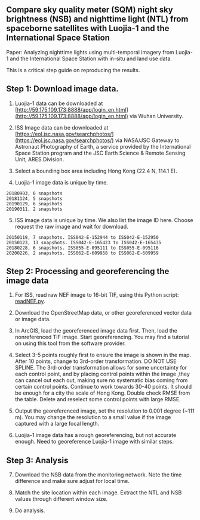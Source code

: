 ## Compare sky quality meter (SQM) night sky brightness (NSB) and nighttime light (NTL) from spaceborne satellites with Luojia-1 and the International Space Station

Paper: Analyzing nighttime lights using multi-temporal imagery from Luojia-1 and the International Space Station with in-situ and land use data. 

This is a critical step guide on reproducing the results. 


## Step 1: Download image data. 

1. Luojia-1 data can be downloaded at [http://59.175.109.173:8888/app/login_en.html](http://59.175.109.173:8888/app/login_en.html) via Wuhan University. 

2. ISS Image data can be downloaded at [https://eol.jsc.nasa.gov/searchphotos/](https://eol.jsc.nasa.gov/searchphotos/) via NASA/JSC Gateway to Astronaut Photography of Earth, a service provided by the International Space Station program and the JSC Earth Science \& Remote Sensing Unit, ARES Division. 

3. Select a bounding box area including Hong Kong (22.4 N, 114.1 E). 

4. Luojia-1 image data is unique by time. 
```
20180903, 6 snapshots
20181124, 5 snapshots
20190129, 6 snapshots
20190311, 2 snapshots
```

5. ISS image data is unique by time. We also list the image ID here. Choose request the raw image and wait for download. 
```
20150119, 7 snapshots. ISS042-E-152944 to ISS042-E-152950
20150123, 13 snapshots. ISS042-E-165423 to ISS042-E-165435
20180228, 6 snapshots. ISS055-E-095111 to ISS055-E-095116
20200226, 2 snapshots. ISS062-E-609958 to ISS062-E-609959
```


## Step 2: Processing and georeferencing the image data
1. For ISS, read raw NEF image to 16-bit TIF, using this Python script: [readNEF.py](readNEF.py). 

2. Download the OpenStreetMap data, or other georeferenced vector data or image data. 

3. In ArcGIS, load the georeferenced image data first. Then, load the nonreferenced TIF image. Start georeferencing. You may find a tutorial on using this tool from the software provider. 

4. Select 3-5 points roughly first to ensure the image is shown in the map. After 10 points, change to 3rd-order transformation. DO NOT USE SPLINE. The 3rd-order transformation allows for some uncertainty for each control point, and by placing control points within the image ,they can cancel out each out, making sure no systematic bias coming from certain control points. Continue to work towards 30-40 points. It should be enough for a city the scale of Hong Kong. Double check RMSE from the table. Delete and reselect some control points with large RMSE. 

5. Output the georeferenced image, set the resolution to 0.001 degree (~111 m). You may change the resolution to a small value if the image captured with a large focal length. 

6. Luojia-1 image data has a rough georeferencing, but not accurate enough. Need to georeference Luojia-1 image with similar steps. 


## Step 3: Analysis
7. Download the NSB data from the monitoring network. Note the time difference and make sure adjust for local time. 

8. Match the site location within each image. Extract the NTL and NSB values through different window size. 

9. Do analysis. 






